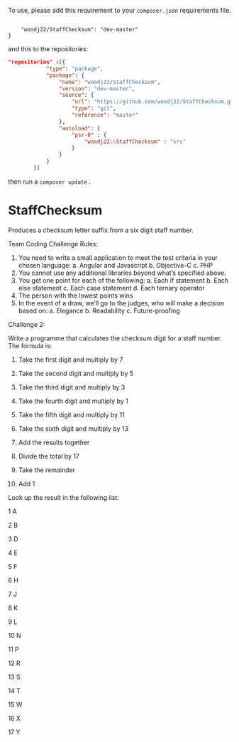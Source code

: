 

To use, please add this requirement to your `composer.json` requirements file. 

``` "require": {

    "woodj22/StaffChecksum": "dev-master"
} 
```


and this to the repositories:

```JSON
"repositories" :[{
            "type": "package",
            "package": {
                "name": "woodj22/StaffChecksum",
                "version": "dev-master",
                "source": {
                    "url": "https://github.com/woodj22/StaffChecksum.git",
                    "type": "git",
                    "reference": "master"
                },
                "autoload": {
                    "psr-0" : {
                        "woodj22\\StaffChecksum" : "src"
                    }
                }
            }
        }]
```

then run a `composer update` .


# StaffChecksum
Produces a checksum letter suffix from a six digit staff number. 



Team Coding Challenge
Rules:
1. You need to write a small application to meet the test criteria in your chosen language:
a. Angular and Javascript
b. Objective-C
c. PHP
2. You cannot use any additional libraries beyond what’s specified above.
3. You get one point for each of the following:
a. Each if statement
b. Each else statement
c. Each case statement
d. Each ternary operator
4. The person with the lowest points wins
5. In the event of a draw, we’ll go to the judges, who will make a decision based on:
a. Elegance
b. Readability
c. Future-proofing


Challenge 2:

Write a programme that calculates the checksum digit for a staff number. The formula is:

1. Take the first digit and multiply by 7

2. Take the second digit and multiply by 5

3. Take the third digit and multiply by 3

4. Take the fourth digit and multiply by 1

5. Take the fifth digit and multiply by 11

6. Take the sixth digit and multiply by 13

7. Add the results together

8. Divide the total by 17

9. Take the remainder

10. Add 1

Look up the result in the following list:

1 A

2 B

3 D

4 E

5 F

6 H

7 J

8 K

9 L

10 N

11 P

12 R

13 S

14 T

15 W

16 X

17 Y
